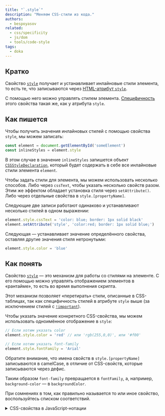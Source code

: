 ```yaml
---
title: "`.style`"
description: "Меняем CSS-стили из кода."
authors:
  - bespoyasov
related:
  - css/specificity
  - js/dom
  - tools/code-style
tags:
  - doka
---
```


## Кратко

Свойство [`style`](https://developer.mozilla.org/en-US/docs/Web/API/HTMLElement/style) получает и устанавливает инлайновые стили элемента, то есть те, что записываются через [HTML-атрибут `style`](/html/style/).

С помощью него можно управлять стилем элемента. [Специфичность](/css/specificity/) этого свойства такая же, как у атрибута `style`.

## Как пишется

Чтобы получить значения инлайновых стилей с помощью свойства `style`, мы можем записать:

```js
const element = document.getElementById('someElement')
const inlineStyles = element.style
```

В этом случае в значение `inlineStyles` запишется объект [`CSSStyleDeclaration`](/js/css-style-declaration/), который будет содержать в себе все инлайновые стили элемента `element`.

Чтобы задать стили для элемента, мы можем использовать несколько способов. Либо через `cssText`, чтобы указать несколько свойств разом. Этим же эффектом обладает установка стиля через `setAttribute()`. Либо через отдельные свойства в `style.[propertyName]`.

Следующие две записи работают одинаково и устанавливают несколько стилей в одном выражении:

```js
element.style.cssText = 'color: blue; border: 1px solid black'
element.setAttribute('style', 'color:red; border: 1px solid blue;')
```

Следующая — устанавливает значение определённого свойства, оставляя другие значения стиля нетронутыми:

```js
element.style.color = 'blue'
```

## Как понять

Свойство [`style`](https://developer.mozilla.org/en-US/docs/Web/API/HTMLElement/style) — это механизм для работы со стилями на элементе. С его помощью можно управлять отображением элементов в «рантайме», то есть во время выполнения скрипта.

Этот механизм позволяет «перетирать» стили, описанные в CSS-таблицах, так как специфичность стилей в атрибуте `style` выше (за исключением стилей с [`!important`](/css/important/)).

Чтобы указать значение конкретного CSS-свойства, мы можем использовать одноимённое отображение в `style`:

```js
// Если хотим указать color
element.style.color = 'red' // или 'rgb(255,0,0)', или '#f00'

// Если хотим указать font-family
element.style.fontFamily = 'Arial'
```

Обратите внимание, что имена свойств в `style.[propertyName]` записываются в camelCase, в отличие от CSS-свойств, которые записываются через дефис.

Таким образом `font-family` превращается в `fontFamily`, а, например, `background-color` — в `backgroundColor`.

При сомнениях в том, как правильно называется то или иное свойство, воспользуйтесь списком соответствий.

<details>
  <summary>CSS-свойства в JavaScript-нотации</summary>

| CSS | JavaScript |
| --- | --- |
| [background](/css/background/) | background |
| [background-attachment]() | backgroundAttachment |
| [background-color](/css/background-color/) | backgroundColor |
| [background-image](/css/background-image/) | backgroundImage |
| [background-position](/css/background-position/) | backgroundPosition |
| [background-repeat](/css/background-repeat/) | backgroundRepeat |
| [border](/css/border/) | border |
| [border-bottom](/css/border/) | borderBottom |
| [border-bottom-color](/css/border/) | borderBottomColor |
| [border-bottom-style](/css/border/) | borderBottomStyle |
| [border-bottom-width](/css/border/) | borderBottomWidth |
| [border-color](/css/border-color/) | borderColor |
| [border-left](/css/border/) | borderLeft |
| [border-left-color](/css/border/) | borderLeftColor |
| [border-left-style](/css/border/) | borderLeftStyle |
| [border-left-width](/css/border/) | borderLeftWidth |
| [border-right](/css/border/) | borderRight |
| [border-right-color](/css/border/) | borderRightColor |
| [border-right-style](/css/border/) | borderRightStyle |
| [border-right-width](/css/border/) | borderRightWidth |
| [border-style](/css/border-style/) | borderStyle |
| [border-top](/css/border/) | borderTop |
| [border-top-color](/css/border/) | borderTopColor |
| [border-top-style](/css/border/) | borderTopStyle |
| [border-top-width](/css/border/) | borderTopWidth |
| [border-width](/css/border-width/) | borderWidth |
| [clear]() | clear |
| [clip]() | clip |
| [color](/css/color/) | color |
| [cursor](/css/cursor/) | cursor |
| [display](/css/display/) | display |
| [filter]() | filter |
| [float](/css/float/) | cssFloat |
| [font]() | font |
| [font-family](/css/font-family/) | fontFamily |
| [font-size](/css/font-size/) | fontSize |
| [font-variant]() | fontVariant |
| [font-weight](/css/font-weight/) | fontWeight |
| [height](/css/height/) | height |
| [left]() | left |
| [letter-spacing](/css/letter-spacing/) | letterSpacing |
| [line-height](/css/line-height/) | lineHeight |
| [list-style]() | listStyle |
| [list-style-image](/css/list-style-image/) | listStyleImage |
| [list-style-position](/css/list-style-position/) | listStylePosition |
| [list-style-type](/css/list-style-type/) | listStyleType |
| [margin](/css/margin/) | margin |
| [margin-bottom](/css/margin/#kratko) | marginBottom |
| [margin-left](/css/margin/#kratko) | marginLeft |
| [margin-right](/css/margin/#kratko) | marginRight |
| [margin-top](/css/margin/#kratko) | marginTop |
| [overflow](/css/overflow/) | overflow |
| [padding](/css/padding/) | padding |
| [padding-bottom](/css/padding/#kratko) | paddingBottom |
| [padding-left](/css/padding/#kratko) | paddingLeft |
| [padding-right](/css/padding/#kratko) | paddingRight |
| [padding-top](/css/padding/#kratko) | paddingTop |
| [page-break-after]() | pageBreakAfter |
| [page-break-before]() | pageBreakBefore |
| [position](/css/position/) | position |
| [stroke-dasharray]() | strokeDasharray |
| [stroke-dashoffset]() | strokeDashoffset |
| [stroke-width]() | strokeWidth |
| [text-align](/css/text-align/) | textAlign |
| [text-decoration](/css/text-decoration/) | textDecoration |
| [text-indent]() | textIndent |
| [text-transform](/css/text-transform/) | textTransform |
| [top]() | top |
| [vertical-align](/css/vertical-align/) | verticalAlign |
| [visibility](/css/visibility/) | visibility |
| [width](/css/width/) | width |

</details>
